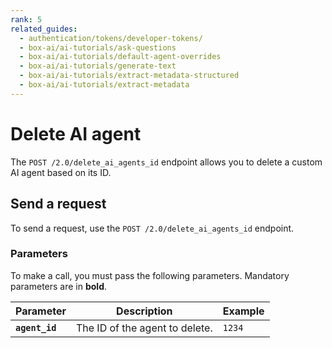 ```yaml
---
rank: 5
related_guides:
  - authentication/tokens/developer-tokens/
  - box-ai/ai-tutorials/ask-questions
  - box-ai/ai-tutorials/default-agent-overrides
  - box-ai/ai-tutorials/generate-text
  - box-ai/ai-tutorials/extract-metadata-structured
  - box-ai/ai-tutorials/extract-metadata
---
```


# Delete AI agent

The `POST /2.0/delete_ai_agents_id` endpoint allows you to delete a custom AI agent based on its ID. 

## Send a request

To send a request, use the `POST /2.0/delete_ai_agents_id` endpoint.

<Samples id='delete-ai-agents-id' />

### Parameters

To make a call, you must pass the following parameters. Mandatory parameters are in **bold**.

| Parameter| Description| Example|
|--------|--------|-------|
| **`agent_id`** | The ID of the agent to delete. | `1234` |
